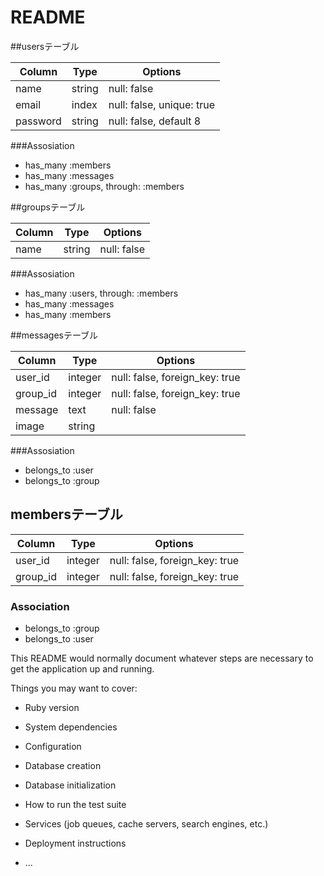 # README

##usersテーブル

|Column|Type|Options|
|------|----|-------|
|name|string|null: false|
|email|index|null: false, unique: true|
|password|string|null: false, default 8|

###Assosiation
- has_many :members
- has_many :messages
- has_many :groups, through: :members

##groupsテーブル

|Column|Type|Options|
|------|----|-------|
|name|string|null: false|

###Assosiation
- has_many :users, through: :members
- has_many :messages
- has_many :members

##messagesテーブル

|Column|Type|Options|
|------|----|-------|
|user_id|integer|null: false, foreign_key: true|
|group_id|integer|null: false, foreign_key: true|
|message|text|null: false|
|image|string||

###Assosiation
- belongs_to :user
- belongs_to :group

## membersテーブル

|Column|Type|Options|
|------|----|-------|
|user_id|integer|null: false, foreign_key: true|
|group_id|integer|null: false, foreign_key: true|

### Association
- belongs_to :group
- belongs_to :user

This README would normally document whatever steps are necessary to get the
application up and running.

Things you may want to cover:

* Ruby version

* System dependencies

* Configuration

* Database creation

* Database initialization

* How to run the test suite

* Services (job queues, cache servers, search engines, etc.)

* Deployment instructions

* ...
